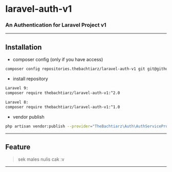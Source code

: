 # laravel-auth-v1
### An Authentication for Laravel Project v1

-------

## Installation
- composer config (only if you have access)
```bash
composer config repositories.thebachtiarz/laravel-auth-v1 git git@github.com:thebachtiarz/laravel-auth-v1.git
```

- install repository
```bash
Laravel 9:
composer require thebachtiarz/laravel-auth-v1:^2.0

Laravel 8:
composer require thebachtiarz/laravel-auth-v1:^1.0
```

- vendor publish
```bash
php artisan vendor:publish --provider="TheBachtiarz\Auth\AuthServiceProvider"
```
-------
## Feature

> sek males nulis cak :v
-------
